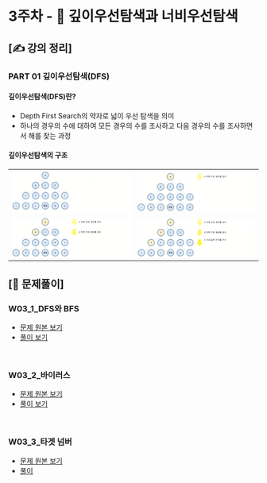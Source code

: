 # 3주차 - 📏 깊이우선탐색과 너비우선탐색

## [✍ 강의 정리]

### PART 01 깊이우선탐색(DFS)

#### 깊이우선탐색(DFS)란?
- Depth First Search의 약자로 넓이 우선 탐색을 의미
- 하나의 경우의 수에 대하여 모든 경우의 수를 조사하고 다음 경우의 수를 조사하면서 해를 찾는 과정

#### 깊이우선탐색의 구조
|||
|---|---|
|![w03_01_01](../images/w03/w03_01_01.png)|![w03_01_02](../images/w03/w03_01_02.png)|
|![w03_01_03](../images/w03/w03_01_03.png)|![w03_01_04](../images/w03/w03_01_04.png)|

## [🥇 문제풀이]

### W03_1_DFS와 BFS
- [문제 원본 보기](https://www.acmicpc.net/problem/1260)
- [풀이 보기](./../code/practice/prc_w03_1_DFS와BFS.py)

<br/>

### W03_2_바이러스
- [문제 원본 보기](https://www.acmicpc.net/problem/2606)
- [풀이 보기](./../code/practice/prc_w03_2_바이러스.py)

<br/>

### W03_3_타겟 넘버
- [문제 원본 보기](https://www.acmicpc.net/problem/10816)
- [풀이](./../code/practice/prc_w03_3_타겟넘버.py)